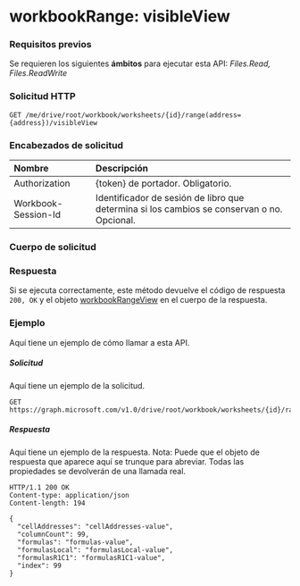 # <a name="workbookrange-visibleview"></a>workbookRange: visibleView


### <a name="prerequisites"></a>Requisitos previos
Se requieren los siguientes **ámbitos** para ejecutar esta API: _Files.Read, Files.ReadWrite_
### <a name="http-request"></a>Solicitud HTTP
<!-- { "blockType": "ignored" } -->
```http
GET /me/drive/root/workbook/worksheets/{id}/range(address={address})/visibleView
```
### <a name="request-headers"></a>Encabezados de solicitud
| Nombre       | Descripción|
|:---------------|:----------|
| Authorization  | {token} de portador. Obligatorio. |
| Workbook-Session-Id  | Identificador de sesión de libro que determina si los cambios se conservan o no. Opcional.|

### <a name="request-body"></a>Cuerpo de solicitud

### <a name="response"></a>Respuesta
Si se ejecuta correctamente, este método devuelve el código de respuesta `200, OK` y el objeto [workbookRangeView](../resources/workbookrangeview.md) en el cuerpo de la respuesta.

### <a name="example"></a>Ejemplo
Aquí tiene un ejemplo de cómo llamar a esta API.
##### <a name="request"></a>Solicitud
Aquí tiene un ejemplo de la solicitud.
<!-- {
  "blockType": "request",
  "name": "workbookrange_visibleview"
}-->
```http
GET https://graph.microsoft.com/v1.0/drive/root/workbook/worksheets/{id}/range(addres='A1:Z10')/visibleView
```

##### <a name="response"></a>Respuesta
Aquí tiene un ejemplo de la respuesta. Nota: Puede que el objeto de respuesta que aparece aquí se trunque para abreviar. Todas las propiedades se devolverán de una llamada real.
<!-- {
  "blockType": "response",
  "truncated": true,
  "@odata.type": "microsoft.graph.workbookRangeView"
} -->
```http
HTTP/1.1 200 OK
Content-type: application/json
Content-length: 194

{
  "cellAddresses": "cellAddresses-value",
  "columnCount": 99,
  "formulas": "formulas-value",
  "formulasLocal": "formulasLocal-value",
  "formulasR1C1": "formulasR1C1-value",
  "index": 99
}
```